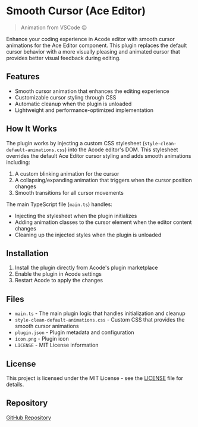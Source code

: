 # Smooth Cursor (Ace Editor)

> Animation from VSCode 😉

Enhance your coding experience in Acode editor with smooth cursor animations for the Ace Editor component. This plugin replaces the default cursor behavior with a more visually pleasing and animated cursor that provides better visual feedback during editing.

## Features

- Smooth cursor animation that enhances the editing experience
- Customizable cursor styling through CSS
- Automatic cleanup when the plugin is unloaded
- Lightweight and performance-optimized implementation

## How It Works

The plugin works by injecting a custom CSS stylesheet (`style-clean-default-animations.css`) into the Acode editor's DOM. This stylesheet overrides the default Ace Editor cursor styling and adds smooth animations including:

1. A custom blinking animation for the cursor
2. A collapsing/expanding animation that triggers when the cursor position changes
3. Smooth transitions for all cursor movements

The main TypeScript file (`main.ts`) handles:
- Injecting the stylesheet when the plugin initializes
- Adding animation classes to the cursor element when the editor content changes
- Cleaning up the injected styles when the plugin is unloaded

## Installation

1. Install the plugin directly from Acode's plugin marketplace
2. Enable the plugin in Acode settings
3. Restart Acode to apply the changes

## Files

- `main.ts` - The main plugin logic that handles initialization and cleanup
- `style-clean-default-animations.css` - Custom CSS that provides the smooth cursor animations
- `plugin.json` - Plugin metadata and configuration
- `icon.png` - Plugin icon
- `LICENSE` - MIT License information

## License

This project is licensed under the MIT License - see the [LICENSE](LICENSE) file for details.

## Repository

[GitHub Repository](https://github.com/unschooledgamer/acode-smoothcursor-plugin)
